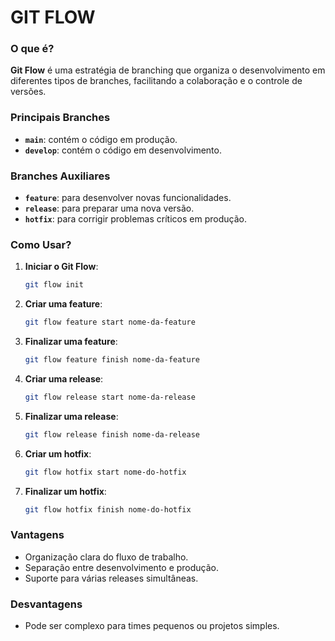 
# GIT FLOW

### O que é?
**Git Flow** é uma estratégia de branching que organiza o desenvolvimento em diferentes tipos de branches, facilitando a colaboração e o controle de versões.

### Principais Branches
- **`main`**: contém o código em produção.
- **`develop`**: contém o código em desenvolvimento.

### Branches Auxiliares
- **`feature`**: para desenvolver novas funcionalidades.
- **`release`**: para preparar uma nova versão.
- **`hotfix`**: para corrigir problemas críticos em produção.

### Como Usar?
1. **Iniciar o Git Flow**:
   ```bash
   git flow init
   ```
2. **Criar uma feature**:
   ```bash
   git flow feature start nome-da-feature
   ```
3. **Finalizar uma feature**:
   ```bash
   git flow feature finish nome-da-feature
   ```
4. **Criar uma release**:
   ```bash
   git flow release start nome-da-release
   ```
5. **Finalizar uma release**:
   ```bash
   git flow release finish nome-da-release
   ```
6. **Criar um hotfix**:
   ```bash
   git flow hotfix start nome-do-hotfix
   ```
7. **Finalizar um hotfix**:
   ```bash
   git flow hotfix finish nome-do-hotfix
   ```

### Vantagens
- Organização clara do fluxo de trabalho.
- Separação entre desenvolvimento e produção.
- Suporte para várias releases simultâneas.

### Desvantagens
- Pode ser complexo para times pequenos ou projetos simples.

